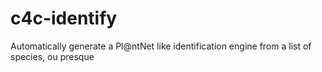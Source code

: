 # c4c-identify

Automatically generate a Pl@ntNet like identification engine from a list of species, ou presque